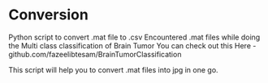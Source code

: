 # Conversion
Python script to convert .mat file to .csv
Encountered .mat files while doing the Multi class classification of Brain Tumor 
You can check out this Here - github.com/fazeelibtesam/BrainTumorClassification

This script will help you to convert .mat files into jpg in one go.
